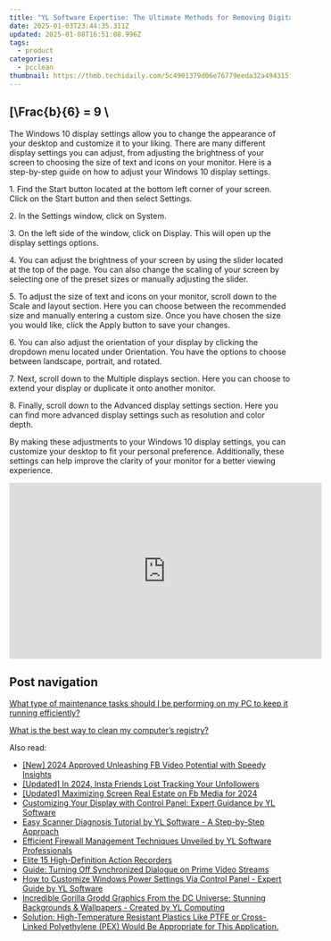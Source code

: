```yaml
---
title: "YL Software Expertise: The Ultimate Methods for Removing Digital Data"
date: 2025-01-03T23:44:35.311Z
updated: 2025-01-08T16:51:08.996Z
tags:
  - product
categories:
  - pcclean
thumbnail: https://thmb.techidaily.com/5c4901379d06e76779eeda32a494315f2bc02d2e9ce3c41076b40598a264c895.jpg
---
```


## \[\Frac{b}{6} = 9 \

The Windows 10 display settings allow you to change the appearance of your desktop and customize it to your liking. There are many different display settings you can adjust, from adjusting the brightness of your screen to choosing the size of text and icons on your monitor. Here is a step-by-step guide on how to adjust your Windows 10 display settings. 

1\. Find the Start button located at the bottom left corner of your screen. Click on the Start button and then select Settings.

2\. In the Settings window, click on System.

3\. On the left side of the window, click on Display. This will open up the display settings options. 

4\. You can adjust the brightness of your screen by using the slider located at the top of the page. You can also change the scaling of your screen by selecting one of the preset sizes or manually adjusting the slider.

5\. To adjust the size of text and icons on your monitor, scroll down to the Scale and layout section. Here you can choose between the recommended size and manually entering a custom size. Once you have chosen the size you would like, click the Apply button to save your changes.

6\. You can also adjust the orientation of your display by clicking the dropdown menu located under Orientation. You have the options to choose between landscape, portrait, and rotated.

7\. Next, scroll down to the Multiple displays section. Here you can choose to extend your display or duplicate it onto another monitor.

8\. Finally, scroll down to the Advanced display settings section. Here you can find more advanced display settings such as resolution and color depth. 

By making these adjustments to your Windows 10 display settings, you can customize your desktop to fit your personal preference. Additionally, these settings can help improve the clarity of your monitor for a better viewing experience.

<!-- affiliate ads begin -->
<iframe width="560" height="315" src="https://www.youtube.com/embed/1dR4tF3VgyU?si=AJipgqZsNNxsRsBW" title="YouTube video player" frameborder="0" allow="accelerometer; autoplay; clipboard-write; encrypted-media; gyroscope; picture-in-picture; web-share" referrerpolicy="strict-origin-when-cross-origin" allowfullscreen></iframe>
<!-- affiliate ads end -->

## Post navigation

[What type of maintenance tasks should I be performing on my PC to keep it running efficiently?](https://tools.techidaily.com/pcclean/products/)

[What is the best way to clean my computer’s registry?](https://tools.techidaily.com/pcclean/products/)

<ins class="adsbygoogle"
     style="display:block"
     data-ad-format="autorelaxed"
     data-ad-client="ca-pub-7571918770474297"
     data-ad-slot="1223367746"></ins>

<ins class="adsbygoogle"
     style="display:block"
     data-ad-client="ca-pub-7571918770474297"
     data-ad-slot="8358498916"
     data-ad-format="auto"
     data-full-width-responsive="true"></ins>

<span class="atpl-alsoreadstyle">Also read:</span>
<div><ul>
<li><a href="https://article-helps.techidaily.com/new-2024-approved-unleashing-fb-video-potential-with-speedy-insights/"><u>[New] 2024 Approved Unleashing FB Video Potential with Speedy Insights</u></a></li>
<li><a href="https://instagram-videos.techidaily.com/updated-in-2024-insta-friends-lost-tracking-your-unfollowers/"><u>[Updated] In 2024, Insta Friends Lost Tracking Your Unfollowers</u></a></li>
<li><a href="https://facebook-videos.techidaily.com/updated-maximizing-screen-real-estate-on-fb-media-for-2024/"><u>[Updated] Maximizing Screen Real Estate on Fb Media for 2024</u></a></li>
<li><a href="https://win-cloud.techidaily.com/customizing-your-display-with-control-panel-expert-guidance-by-yl-software/"><u>Customizing Your Display with Control Panel: Expert Guidance by YL Software</u></a></li>
<li><a href="https://win-cloud.techidaily.com/easy-scanner-diagnosis-tutorial-by-yl-software-a-step-by-step-approach/"><u>Easy Scanner Diagnosis Tutorial by YL Software - A Step-by-Step Approach</u></a></li>
<li><a href="https://win-cloud.techidaily.com/efficient-firewall-management-techniques-unveiled-by-yl-software-professionals/"><u>Efficient Firewall Management Techniques Unveiled by YL Software Professionals</u></a></li>
<li><a href="https://fox-helps.techidaily.com/elite-15-high-definition-action-recorders/"><u>Elite 15 High-Definition Action Recorders</u></a></li>
<li><a href="https://tech-recovery.techidaily.com/guide-turning-off-synchronized-dialogue-on-prime-video-streams/"><u>Guide: Turning Off Synchronized Dialogue on Prime Video Streams</u></a></li>
<li><a href="https://win-cloud.techidaily.com/how-to-customize-windows-power-settings-via-control-panel-expert-guide-by-yl-software/"><u>How to Customize Windows Power Settings Via Control Panel - Expert Guide by YL Software</u></a></li>
<li><a href="https://win-cloud.techidaily.com/incredible-gorilla-grodd-graphics-from-the-dc-universe-stunning-backgrounds-and-wallpapers-created-by-yl-computing/"><u>Incredible Gorilla Grodd Graphics From the DC Universe: Stunning Backgrounds & Wallpapers - Created by YL Computing</u></a></li>
<li><a href="https://some-tips.techidaily.com/solution-high-temperature-resistant-plastics-like-ptfe-or-cross-linked-polyethylene-pex-would-be-appropriate-for-this-application/"><u>Solution: High-Temperature Resistant Plastics Like PTFE or Cross-Linked Polyethylene (PEX) Would Be Appropriate for This Application.</u></a></li>
</ul></div>

